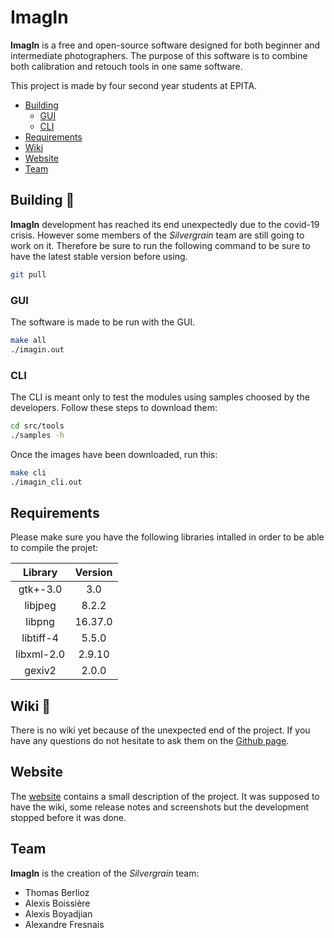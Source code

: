 # ImagIn

**ImagIn** is a free and open-source software designed for both beginner and intermediate photographers. The purpose of this software is to combine both calibration and retouch tools in one same software.

This project is made by four second year students at EPITA.

* [Building](#building-hammer)
  + [GUI](#gui)
  + [CLI](#cli)
* [Requirements](#requirements)
* [Wiki](#wiki-book)
* [Website](#website)
* [Team](#team)

## Building :hammer:

**ImagIn** development has reached its end unexpectedly due to the covid-19 crisis. However some members of the *Silvergrain* team are still going to work on it. Therefore be sure to run the following command to be sure to have the latest stable version before using.

```bash
git pull
```

### GUI

The software is made to be run with the GUI.

```bash
make all
./imagin.out
```

### CLI

The CLI is meant only to test the modules using samples choosed by the developers. Follow these steps to download them:

```bash
cd src/tools
./samples -h
```

Once the images have been downloaded, run this:

```bash
make cli
./imagin_cli.out
```

## Requirements

Please make sure you have the following libraries intalled in order to be able to compile the projet:

| Library       | Version   |
|:-------------:|:---------:|
| gtk+-3.0      | 3.0       |
| libjpeg       | 8.2.2     |
| libpng        | 16.37.0   |
| libtiff-4     | 5.5.0     |
| libxml-2.0    | 2.9.10    |
| gexiv2        | 2.0.0     |

## Wiki :book:

There is no wiki yet because of the unexpected end of the project. If you have any questions do not hesitate to ask them on the [Github page](https://github.com/alexis974/ImagIn/issues).


## Website

The [website](https://turodoras.github.io/ImagIn_website "ImagIn website") contains a small description of the project. It was supposed to have the wiki, some release notes and screenshots but the development stopped before it was done.

## Team

**ImagIn** is the creation of the *Silvergrain* team:

* Thomas Berlioz
* Alexis Boissière
* Alexis Boyadjian
* Alexandre Fresnais

